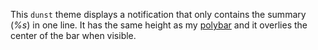 This `dunst` theme displays a notification that only contains the summary (*%s*) in one line. It has the same height as my [polybar](https://budrich.github.io/dots/polybar/budbar) and it overlies the center of the bar when visible.
